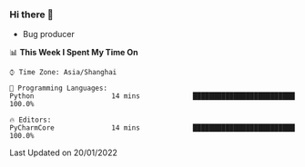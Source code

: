 ### Hi there 👋
* Bug producer
<!--START_SECTION:waka-->
📊 **This Week I Spent My Time On** 

```text
⌚︎ Time Zone: Asia/Shanghai

💬 Programming Languages: 
Python                   14 mins             █████████████████████████   100.0%

🔥 Editors: 
PyCharmCore              14 mins             █████████████████████████   100.0%

```


 Last Updated on 20/01/2022
<!--END_SECTION:waka-->
